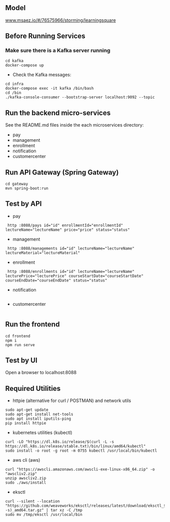 # 

## Model
www.msaez.io/#/76575966/storming/learningsquare

## Before Running Services
### Make sure there is a Kafka server running
```
cd kafka
docker-compose up
```
- Check the Kafka messages:
```
cd infra
docker-compose exec -it kafka /bin/bash
cd /bin
./kafka-console-consumer --bootstrap-server localhost:9092 --topic
```

## Run the backend micro-services
See the README.md files inside the each microservices directory:

- pay
- management
- enrollment
- notification
- customercenter


## Run API Gateway (Spring Gateway)
```
cd gateway
mvn spring-boot:run
```

## Test by API
- pay
```
 http :8088/pays id="id" enrollmentId="enrollmentId" lectureName="lectureName" price="price" status="status" 
```
- management
```
 http :8088/managements id="id" lectureName="lectureName" lectureMaterial="lectureMaterial" 
```
- enrollment
```
 http :8088/enrollments id="id" lectureName="lectureName" lecturePrice="lecturePrice" courseStartDate="courseStartDate" courseEndDate="courseEndDate" status="status" 
```
- notification
```
```
- customercenter
```
```


## Run the frontend
```
cd frontend
npm i
npm run serve
```

## Test by UI
Open a browser to localhost:8088

## Required Utilities

- httpie (alternative for curl / POSTMAN) and network utils
```
sudo apt-get update
sudo apt-get install net-tools
sudo apt install iputils-ping
pip install httpie
```

- kubernetes utilities (kubectl)
```
curl -LO "https://dl.k8s.io/release/$(curl -L -s https://dl.k8s.io/release/stable.txt)/bin/linux/amd64/kubectl"
sudo install -o root -g root -m 0755 kubectl /usr/local/bin/kubectl
```

- aws cli (aws)
```
curl "https://awscli.amazonaws.com/awscli-exe-linux-x86_64.zip" -o "awscliv2.zip"
unzip awscliv2.zip
sudo ./aws/install
```

- eksctl 
```
curl --silent --location "https://github.com/weaveworks/eksctl/releases/latest/download/eksctl_$(uname -s)_amd64.tar.gz" | tar xz -C /tmp
sudo mv /tmp/eksctl /usr/local/bin
```

